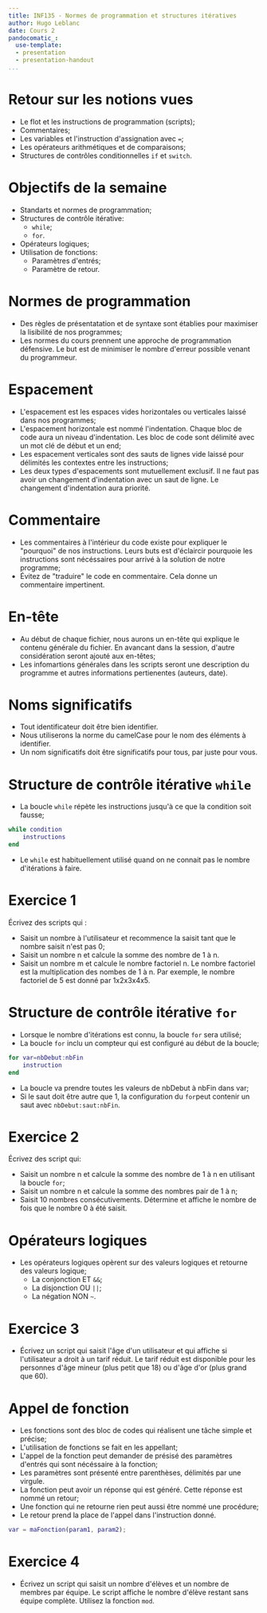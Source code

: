 ```yaml
---
title: INF135 - Normes de programmation et structures itératives
author: Hugo Leblanc
date: Cours 2
pandocomatic_:
  use-template: 
  - presentation
  - presentation-handout
...
```


# Retour sur les notions vues
* Le flot et les instructions de programmation (scripts);
* Commentaires;
* Les variables et l'instruction d'assignation avec `=`;
* Les opérateurs arithmétiques et de comparaisons;
* Structures de contrôles conditionnelles `if` et `switch`.

# Objectifs de la semaine
* Standarts et normes de programmation;
* Structures de contrôle itérative:
    * `while`;
    * `for`.
* Opérateurs logiques;
* Utilisation de fonctions:
    * Paramètres d'entrés;
    * Paramètre de retour.

# Normes de programmation
* Des règles de présentatation et de syntaxe sont établies pour maximiser la lisibilité de nos programmes;
* Les normes du cours prennent une approche de programmation défensive. Le but est de minimiser le nombre d'erreur possible venant du programmeur.

# Espacement
* L'espacement est les espaces vides horizontales ou verticales laissé dans nos programmes;
* L'espacement horizontale est nommé l'indentation. Chaque bloc de code aura un niveau d'indentation. Les bloc de code sont délimité avec un mot clé de début et un end;
* Les espacement verticales sont des sauts de lignes vide laissé pour délimités les contextes entre les instructions;
* Les deux types d'espacements sont mutuellement exclusif. Il ne faut pas avoir un changement d'indentation avec un saut de ligne. Le changement d'indentation aura priorité.

# Commentaire
* Les commentaires à l'intérieur du code existe pour expliquer le "pourquoi" de nos instructions. Leurs buts est d'éclaircir pourquoie les instructions sont nécéssaires pour arrivé à la solution de notre programme;
* Évitez de "traduire" le code en commentaire. Cela donne un commentaire impertinent.

# En-tête
* Au début de chaque fichier, nous aurons un en-tête qui explique le contenu générale du fichier. En avancant dans la session, d'autre considération seront ajouté aux en-têtes;
* Les infomartions générales dans les scripts seront une description du programme et autres informations pertienentes (auteurs, date).

# Noms significatifs
* Tout identificateur doit être bien identifier.
* Nous utiliserons la norme du camelCase pour le nom des éléments à identifier.
* Un nom significatifs doit être significatifs pour tous, par juste pour vous.

# Structure de contrôle itérative `while`
* La boucle `while` répète les instructions jusqu'à ce que la condition soit fausse;
~~~MATLAB
while condition
    instructions
end
~~~
* Le `while` est habituellement utilisé quand on ne connait pas le nombre d'itérations à faire.

# Exercice 1
Écrivez des scripts qui :

* Saisit un nombre à l'utilisateur et recommence la saisit tant que le nombre saisit n'est pas 0;
* Saisit un nombre n et calcule la somme des nombre de 1 à n.
* Saisit un nombre m et calcule le nombre factoriel n. Le nombre factoriel est la multiplication des nombes de 1 à n. Par exemple, le nombre factoriel de 5 est donné par 1x2x3x4x5.

# Structure de contrôle itérative `for`
* Lorsque le nombre d'itérations est connu, la boucle `for` sera utilisé;
* La boucle `for` inclu un compteur qui est configuré au début de la boucle;
~~~MATLAB
for var=nbDebut:nbFin
    instruction
end
~~~
* La boucle va prendre toutes les valeurs de nbDebut à nbFin dans var;
* Si le saut doit être autre que 1, la configuration du `for`peut contenir un saut avec `nbDebut:saut:nbFin`.

# Exercice 2
Écrivez des script qui:

* Saisit un nombre n et calcule la somme des nombre de 1 à n en utilisant la boucle `for`;
* Saisit un nombre n et calcule la somme des nombres pair de 1 à n;
* Saisit 10 nombres consécutivements. Détermine et affiche le nombre de fois que le nombre 0 à été saisit.

# Opérateurs logiques
* Les opérateurs logiques opèrent sur des valeurs logiques et retourne des valeurs logique;
    * La conjonction ET `&&`;
    * La disjonction OU `||`;
    * La négation NON `~`.

# Exercice 3
* Écrivez un script qui saisit l'âge d'un utilisateur et qui affiche si l'utilisateur a droit à un tarif réduit. Le tarif réduit est disponible pour les personnes d'âge mineur (plus petit que 18) ou d'âge d'or (plus grand que 60).

# Appel de fonction
* Les fonctions sont des bloc de codes qui réalisent une tâche simple et précise;
* L'utilisation de fonctions se fait en les appellant;
* L'appel de la fonction peut demander de présisé des paramètres d'entrés qui sont nécéssaire à la fonction;
* Les paramètres sont présenté entre parenthèses, délimités par une virgule.
* La fonction peut avoir un réponse qui est généré. Cette réponse est nommé un retour;
* Une fonction qui ne retourne rien peut aussi être nommé une procédure;
* Le retour prend la place de l'appel dans l'instruction donné.
~~~MATLAB
var = maFonction(param1, param2);
~~~

# Exercice 4
* Écrivez un script qui saisit un nombre d'élèves et un nombre de membres par équipe. Le script affiche le nombre d'élève restant sans équipe complète. Utilisez la fonction `mod`.